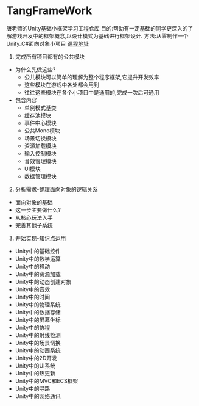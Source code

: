 # TangFrameWork
唐老师的Unity基础小框架学习工程仓库
目的:帮助有一定基础的同学更深入的了解游戏开发中的框架概念,以设计模式为基础进行框架设计.
方法:从零制作一个Unity_C#面向对象小项目
[课程地址](https://www.taikr.com/my/course/1100)

1. 完成所有项目都有的公共模块
- 为什么先做这些?
   - 公共模块可以简单的理解为整个程序框架,它提升开发效率
   - 这些模块在游戏中各处都会用到
   - 往往这些模块在各个小项目中是通用的,完成一次后可通用
- 包含内容
   - 单例模式基类
   - 缓存池模块
   - 事件中心模块
   - 公共Mono模块
   - 场景切换模块
   - 资源加载模块
   - 输入控制模块
   - 音效管理模块
   - UI模块
   - 数据管理模块
2. 分析需求-整理面向对象的逻辑关系
- 面向对象的基础
- 这一步主要做什么?
- 从核心玩法入手
- 完善其他子系统
3. 开始实现-知识点运用
- Unity中的基础控件
- Unity中的数学运算
- Unity中的移动
- Unity中的资源加载
- Unity中的动态创建对象
- Unity中的音效
- Unity中的时间
- Unity中的物理系统
- Unity中的数据存储
- Unity中的屏幕坐标
- Unity中的协程
- Unity中的射线检测
- Unity中的场景切换
- Unity中的动画系统
- Unity中的2D开发
- Unity中的UI系统
- Unity中的热更新
- Unity中的MVC和ECS框架
- Unity中的寻路
- Unity中的网络通讯
